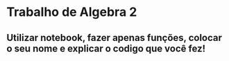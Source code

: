 # Trabalho de Algebra 2
## Utilizar notebook, fazer apenas funções, colocar o seu nome e explicar o codigo que você fez!

